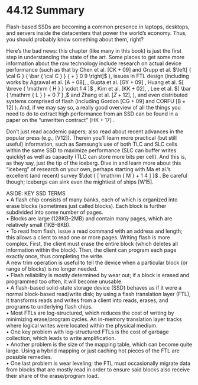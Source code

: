 # 44.12 Summary  

Flash-based SSDs are becoming a common presence in laptops, desktops, and servers inside the datacenters that power the world’s economy. Thus, you should probably know something about them, right?  

Here’s the bad news: this chapter (like many in this book) is just the first step in understanding the state of the art. Some places to get some more information about the raw technology include research on actual device performance (such as that by Chen et al. $\left[ \mathrm { C K + 0 9 } \right]$ and Grupp et al. $\left[ { \cal G } { \bar { \cal C } } { + } 0 9 \right]$ ), issues in FTL design (including works by Agrawal et al. $\scriptstyle [ { \mathrm { A } } + 0 8 ] ,$ , Gupta et al. $\left[ \mathrm { G Y + 0 9 } \right]$ , Huang et al. $[ \breve { \mathrm { H } } \cdot 1 4 ]$ , Kim et al. $[ \mathsf { K K } + 0 2 ] ,$ , Lee et al. $[ \bar { \mathrm { L } } + 0 7 ] ,$ and Zhang et al. $[ Z + 1 2 ] ,$ ), and even distributed systems comprised of flash (including Gordon $\left[ \mathrm { C G + 0 9 } \right]$ and CORFU $\left[ { \mathrm { B } } { + } 1 2 \right]$ ). And, if we may say so, a really good overview of all the things you need to do to extract high performance from an SSD can be found in a paper on the “unwritten contract” $\mathrm { [ H K + 1 7 ] }$ .  

Don’t just read academic papers; also read about recent advances in the popular press (e.g., [V12]). Therein you’ll learn more practical (but still useful) information, such as Samsung’s use of both TLC and SLC cells within the same SSD to maximize performance (SLC can buffer writes quickly) as well as capacity (TLC can store more bits per cell). And this is, as they say, just the tip of the iceberg. Dive in and learn more about this “iceberg” of research on your own, perhaps starting with Ma et al.’s excellent (and recent) survey $\dot { [ \mathrm { M } + 1 4 ] }$ . Be careful though; icebergs can sink even the mightiest of ships [W15].  

ASIDE: KEY SSD TERMS   
• A flash chip consists of many banks, each of which is organized into erase blocks (sometimes just called blocks). Each block is further subdivided into some number of pages.   
• Blocks are large (128KB–2MB) and contain many pages, which are relatively small (1KB–8KB).   
• To read from flash, issue a read command with an address and length; this allows a client to read one or more pages. Writing flash is more complex. First, the client must erase the entire block (which deletes all information within the block). Then, the client can program each page exactly once, thus completing the write.   
A new trim operation is useful to tell the device when a particular block (or range of blocks) is no longer needed.   
• Flash reliability is mostly determined by wear out; if a block is erased and programmed too often, it will become unusable.   
• A flash-based solid-state storage device (SSD) behaves as if it were a normal block-based read/write disk; by using a flash translation layer (FTL), it transforms reads and writes from a client into reads, erases, and programs to underlying flash chips.   
• Most FTLs are log-structured, which reduces the cost of writing by minimizing erase/program cycles. An in-memory translation layer tracks where logical writes were located within the physical medium.   
• One key problem with log-structured FTLs is the cost of garbage collection, which leads to write amplification.   
• Another problem is the size of the mapping table, which can become quite large. Using a hybrid mapping or just caching hot pieces of the FTL are possible remedies.   
• One last problem is wear leveling; the FTL must occasionally migrate data from blocks that are mostly read in order to ensure said blocks also receive their share of the erase/program load.  

